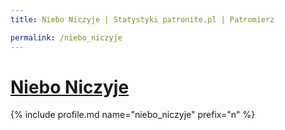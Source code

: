 ```yaml
---
title: Niebo Niczyje | Statystyki patronite.pl | Patromierz

permalink: /niebo_niczyje
---
```


# [Niebo Niczyje](https://patronite.pl/niebo_niczyje)

{% include profile.md name="niebo_niczyje" prefix="n" %}
